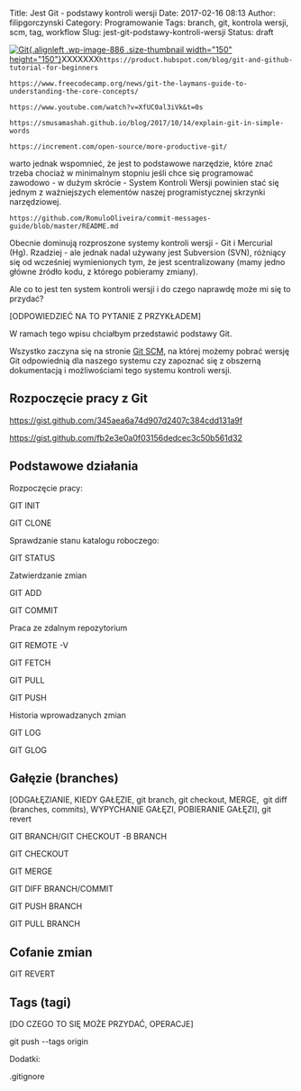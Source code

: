 Title: Jest Git - podstawy kontroli wersji
Date: 2017-02-16 08:13
Author: filipgorczynski
Category: Programowanie
Tags: branch, git, kontrola wersji, scm, tag, workflow
Slug: jest-git-podstawy-kontroli-wersji
Status: draft

[![Git](https://filipgorczynski.files.wordpress.com/2014/09/gitlogo.png?w=150){.alignleft .wp-image-886 .size-thumbnail width="150" height="150"}](https://filipgorczynski.files.wordpress.com/2014/09/gitlogo.png)XXXXXXX`https://product.hubspot.com/blog/git-and-github-tutorial-for-beginners`

`https://www.freecodecamp.org/news/git-the-laymans-guide-to-understanding-the-core-concepts/`

`https://www.youtube.com/watch?v=XfUC0al3iVk&t=0s`

`https://smusamashah.github.io/blog/2017/10/14/explain-git-in-simple-words`

`https://increment.com/open-source/more-productive-git/`

warto jednak wspomnieć, że jest to podstawowe narzędzie, które znać trzeba chociaż w minimalnym stopniu jeśli chce się programować zawodowo - w dużym skrócie - System Kontroli Wersji powinien stać się jednym z ważniejszych elementów naszej programistycznej skrzynki narzędziowej.

`https://github.com/RomuloOliveira/commit-messages-guide/blob/master/README.md`

Obecnie dominują rozproszone systemy kontroli wersji - Git i Mercurial (Hg). Rzadziej - ale jednak nadal używany jest Subversion (SVN), różniący się od wcześniej wymienionych tym, że jest scentralizowany (mamy jedno główne źródło kodu, z którego pobieramy zmiany).

Ale co to jest ten system kontroli wersji i do czego naprawdę może mi się to przydać?

\[ODPOWIEDZIEĆ NA TO PYTANIE Z PRZYKŁADEM\]

W ramach tego wpisu chciałbym przedstawić podstawy Git.

Wszystko zaczyna się na stronie [Git SCM](https://git-scm.com/), na której możemy pobrać wersję Git odpowiednią dla naszego systemu czy zapoznać się z obszerną dokumentacją i możliwościami tego systemu kontroli wersji.

Rozpoczęcie pracy z Git
-----------------------

https://gist.github.com/345aea6a74d907d2407c384cdd131a9f

https://gist.github.com/fb2e3e0a0f03156dedcec3c50b561d32

Podstawowe działania
--------------------

Rozpoczęcie pracy:

GIT INIT

GIT CLONE

Sprawdzanie stanu katalogu roboczego:

GIT STATUS

Zatwierdzanie zmian

GIT ADD

GIT COMMIT

Praca ze zdalnym repozytorium

GIT REMOTE -V

GIT FETCH

GIT PULL

GIT PUSH

Historia wprowadzanych zmian

GIT LOG

GIT GLOG

Gałęzie (branches)
------------------

\[ODGAŁĘZIANIE, KIEDY GAŁĘZIE, git branch, git checkout, MERGE,  git diff (branches, commits), WYPYCHANIE GAŁĘZI, POBIERANIE GAŁĘZI\], git revert

GIT BRANCH/GIT CHECKOUT -B BRANCH

GIT CHECKOUT

GIT MERGE

GIT DIFF BRANCH/COMMIT

GIT PUSH BRANCH

GIT PULL BRANCH

Cofanie zmian
-------------

GIT REVERT

Tags (tagi)
-----------

\[DO CZEGO TO SIĘ MOŻE PRZYDAĆ, OPERACJE\]

git push --tags origin

Dodatki:

.gitignore

 

 
